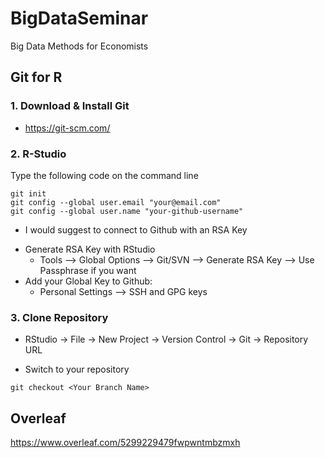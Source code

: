 # BigDataSeminar
Big Data Methods for Economists

## Git for R

### 1. Download & Install Git
* https://git-scm.com/
### 2. R-Studio
Type the following code on the command line
```
git init
git config --global user.email "your@email.com"
git config --global user.name "your-github-username"
```
- I would suggest to connect to Github with an RSA Key
* Generate RSA Key with RStudio
  + Tools --> Global Options --> Git/SVN --> Generate RSA Key --> Use Passphrase if you want
* Add your Global Key to Github: 
  + Personal Settings --> SSH and GPG keys
### 3. Clone Repository
* RStudio -> File -> New Project -> Version Control -> Git -> Repository URL 
+ Switch to your repository
```
git checkout <Your Branch Name>
```




## Overleaf
https://www.overleaf.com/5299229479fwpwntmbzmxh
